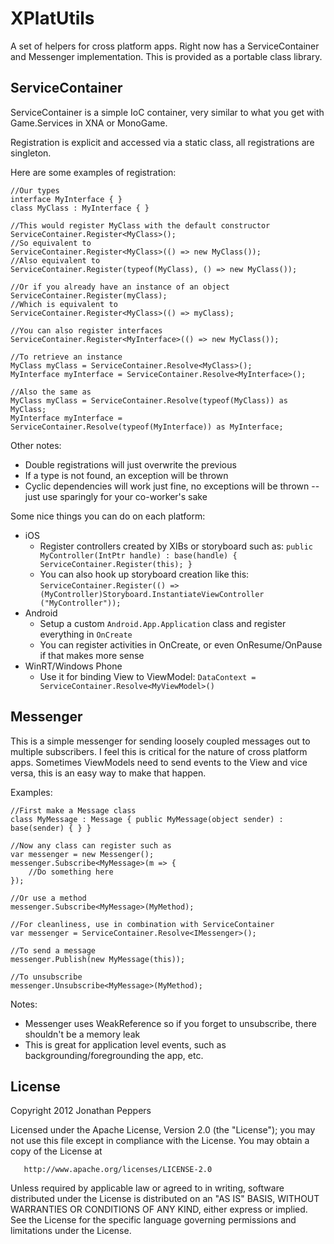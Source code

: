 # XPlatUtils

A set of helpers for cross platform apps.  Right now has a ServiceContainer and Messenger implementation. This is provided as a portable class library.

## ServiceContainer

ServiceContainer is a simple IoC container, very similar to what you get with Game.Services in XNA or MonoGame.

Registration is explicit and accessed via a static class, all registrations are singleton.

Here are some examples of registration:

    //Our types
    interface MyInterface { }
    class MyClass : MyInterface { }
    
    //This would register MyClass with the default constructor
    ServiceContainer.Register<MyClass>();
    //So equivalent to
    ServiceContainer.Register<MyClass>(() => new MyClass());
    //Also equivalent to
    ServiceContainer.Register(typeof(MyClass), () => new MyClass());
    
    //Or if you already have an instance of an object
    ServiceContainer.Register(myClass);
    //Which is equivalent to
    ServiceContainer.Register<MyClass>(() => myClass);
    
    //You can also register interfaces
    ServiceContainer.Register<MyInterface>(() => new MyClass());
    
    //To retrieve an instance
    MyClass myClass = ServiceContainer.Resolve<MyClass>();
    MyInterface myInterface = ServiceContainer.Resolve<MyInterface>();
    
    //Also the same as
    MyClass myClass = ServiceContainer.Resolve(typeof(MyClass)) as MyClass;
    MyInterface myInterface = ServiceContainer.Resolve(typeof(MyInterface)) as MyInterface;

Other notes:
* Double registrations will just overwrite the previous
* If a type is not found, an exception will be thrown
* Cyclic dependencies will work just fine, no exceptions will be thrown -- just use sparingly for your co-worker's sake

Some nice things you can do on each platform:
* iOS
    * Register controllers created by XIBs or storyboard such as: `public MyController(IntPtr handle) : base(handle) { ServiceContainer.Register(this); }`
    * You can also hook up storyboard creation like this: `ServiceContainer.Register(() => (MyController)Storyboard.InstantiateViewController ("MyController"));`
* Android
    * Setup a custom `Android.App.Application` class and register everything in `OnCreate`
    * You can register activities in OnCreate, or even OnResume/OnPause if that makes more sense
* WinRT/Windows Phone
    * Use it for binding View to ViewModel: `DataContext = ServiceContainer.Resolve<MyViewModel>()`

## Messenger

This is a simple messenger for sending loosely coupled messages out to multiple subscribers.  I feel this is critical for the nature of cross platform apps.  Sometimes ViewModels need to send events to the View and vice versa, this is an easy way to make that happen.

Examples:

    //First make a Message class
    class MyMessage : Message { public MyMessage(object sender) : base(sender) { } }
    
    //Now any class can register such as
    var messenger = new Messenger();
    messenger.Subscribe<MyMessage>(m => {
        //Do something here
    });

    //Or use a method    
    messenger.Subscribe<MyMessage>(MyMethod);

    //For cleanliness, use in combination with ServiceContainer
    var messenger = ServiceContainer.Resolve<IMessenger>();

    //To send a message
    messenger.Publish(new MyMessage(this));

    //To unsubscribe
    messenger.Unsubscribe<MyMessage>(MyMethod);

Notes:
* Messenger uses WeakReference so if you forget to unsubscribe, there shouldn't be a memory leak
* This is great for application level events, such as backgrounding/foregrounding the app, etc.

## License

Copyright 2012 Jonathan Peppers

   Licensed under the Apache License, Version 2.0 (the "License");
   you may not use this file except in compliance with the License.
   You may obtain a copy of the License at

       http://www.apache.org/licenses/LICENSE-2.0

   Unless required by applicable law or agreed to in writing, software
   distributed under the License is distributed on an "AS IS" BASIS,
   WITHOUT WARRANTIES OR CONDITIONS OF ANY KIND, either express or implied.
   See the License for the specific language governing permissions and
   limitations under the License.



